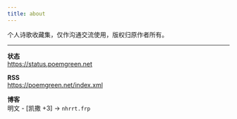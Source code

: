 ```yaml
---
title: about
---
```


个人诗歌收藏集，仅作沟通交流使用，版权归原作者所有。  

---

**状态**  
<https://status.poemgreen.net>  

**RSS**  
<https://poemgreen.net/index.xml>  

**博客**  
明文 - [凯撒 +3] -> `nhrrt.frp`  